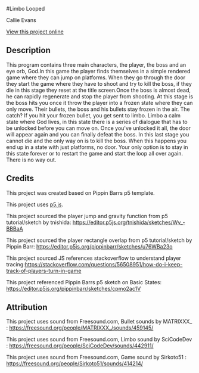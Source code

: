 #Limbo Looped

Callie Evans

[View this project online](https://callieevans.github.io/cart253/var-jam/)

## Description

 This program contains three main characters, the player, the boss and an eye orb, God.In this game the player finds themselves in a simple rendered game where they can jump on platforms. 
 When they go through the door they start the game where they have to shoot and try to kill the boss, if they die in this stage they reset at the title screen.Once the boss is almost dead, he can rapidly regenerate and stop the player from shooting.  At this stage is the boss hits you once it throw the player into a frozen state where they can only move. Their bullets, the boss and his bullets stay frozen in the air. The catch? If you hit your frozen bullet, you get sent to limbo. Limbo a calm state where God lives, in this state there is a series of dialogue that has to be unlocked before you can move on. Once you've unlocked it all, the door will appear again and you can finally defeat the boss. In this last stage you cannot die and the only way on is to kill the boss. When this happens you end up in a state with just platforms, no door. Your only option is to stay in this state forever or to restart the game and start the loop all over again. 
 There is no way out. 

## Credits

This project was created based on Pippin Barrs p5 template.

This project uses [p5.js](https://p5js.org).

This project sourced the player jump and gravity function from p5 tutorial/sketch by tnishida: https://editor.p5js.org/tnishida/sketches/Wv_-BBBaA

This project sourced the player rectangle overlap from p5 tutorial/sketch by Pippin Barr: https://editor.p5js.org/pippinbarr/sketches/u76WBa23o

This project sourced JS references stackoverflow to understand player tracing:https://stackoverflow.com/questions/56508951/how-do-i-keep-track-of-players-turn-in-game

This project referenced Pippin Barrs p5 sketch on Basic States: https://editor.p5js.org/pippinbarr/sketches/cpmo2ac1V

## Attribution

This project uses sound from Freesound.com, Bullet sounds by MATRIXXX_ : https://freesound.org/people/MATRIXXX_/sounds/459145/

This project uses sound from Freesound.com, Limbo sound by SciCodeDev : https://freesound.org/people/SciCodeDev/sounds/442911/

This project uses sound from Freesound.com, Game sound by Sirkoto51 : https://freesound.org/people/Sirkoto51/sounds/414214/